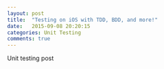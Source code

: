 ```yaml
---
layout: post
title:  "Testing on iOS with TDD, BDD, and more!"
date:   2015-09-08 20:20:15
categories: Unit Testing
comments: true
---
```


Unit testing post